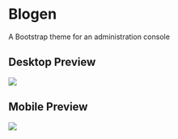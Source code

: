 <h1>Blogen</h1>
<p>A Bootstrap theme for an administration console</p>
<h2>Desktop Preview</h2>
<img src="./Blogen_preview_desktop.gif">
<h2>Mobile Preview</h2>
<img src="./Blogen_preview_mobile.gif">
